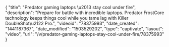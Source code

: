 {
    "title": "Predator gaming laptops \u2013 stay cool under fire",
    "description": "Prepare for battle with incredible laptops. Predator FrostCore technology keeps things cool while you tame lag with Killer DoubleShot\u2122 Pro.",
    "videoid": "78375993",
    "date_created": "1441187367",
    "date_modified": "1503529202",
    "type": "captivate",
    "layout": "video",
    "url": "\/v\/predator-gaming-laptops-stay-cool-under-fire\/78375993"
}